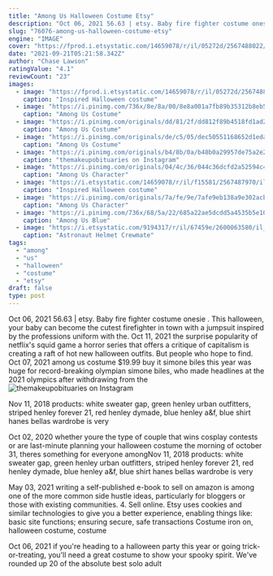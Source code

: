 ```yaml
---
title: "Among Us Halloween Costume Etsy"
description: "Oct 06, 2021 56.63 | etsy. Baby fire fighter costume onesie . This halloween, your baby can become the cutest firefighter in town with a jumpsuit inspired by the professions uniform with the"
slug: "76076-among-us-halloween-costume-etsy"
engine: "IMAGE"
cover: "https://fprod.i.etsystatic.com/14659078/r/il/05272d/2567488022/il_794xN.2567488022_oiq6.jpg"
date: "2021-09-21T05:21:58.342Z"
author: "Chase Lawson"
ratingValue: "4.1"
reviewCount: "23"
images:
  - image: "https://fprod.i.etsystatic.com/14659078/r/il/05272d/2567488022/il_794xN.2567488022_oiq6.jpg"
    caption: "Inspired Halloween costume"
  - image: "https://i.pinimg.com/736x/8e/8a/00/8e8a001a7fb89b35312b8eb51dbc7bf7.jpg"
    caption: "Among Us Costume"
  - image: "https://i.pinimg.com/originals/dd/81/2f/dd812f89b4518fd1ad29879e0f2a3ddb.jpg"
    caption: "Among Us Costume"
  - image: "https://i.pinimg.com/originals/de/c5/05/dec50551168652d1edadda710e9361c3.jpg"
    caption: "Among Us Costume"
  - image: "https://i.pinimg.com/originals/b4/8b/0a/b48b0a29957de75a2e280a1b84df6153.jpg"
    caption: "themakeupobituaries on Instagram"
  - image: "https://i.pinimg.com/originals/04/4c/36/044c36dcfd2a52594c43f4fe50d1bc58.jpg"
    caption: "Among Us Character"
  - image: "https://i.etsystatic.com/14659078/r/il/f15581/2567487970/il_794xN.2567487970_8c3c.jpg"
    caption: "Inspired Halloween costume"
  - image: "https://i.pinimg.com/originals/7a/fe/9e/7afe9eb138a9e302acb3f8d3d726970e.jpg"
    caption: "Among Us Character"
  - image: "https://i.pinimg.com/736x/68/5a/22/685a22ae5dcdd5a4535b5e10783eeaa1.jpg"
    caption: "Among Us Blue"
  - image: "https://i.etsystatic.com/9194317/r/il/67459e/2600063580/il_794xN.2600063580_t68r.jpg"
    caption: "Astronaut Helmet Crewmate"
tags:
  - "among"
  - "us"
  - "halloween"
  - "costume"
  - "etsy"
draft: false
type: post
---
```


Oct 06, 2021 56.63 | etsy. Baby fire fighter costume onesie . This halloween, your baby can become the cutest firefighter in town with a jumpsuit inspired by the professions uniform with the. Oct 11, 2021 the surprise popularity of netflix's squid game  a horror series that offers a critique of capitalism  is creating a raft of hot new halloween outfits. But people who hope to find. Oct 07, 2021 among us costume $19.99 buy it simone biles this year was huge for record-breaking olympian simone biles, who made headlines at the 2021 olympics after withdrawing from the
![themakeupobituaries on Instagram](https://i.pinimg.com/originals/b4/8b/0a/b48b0a29957de75a2e280a1b84df6153.jpg "themakeupobituaries on Instagram")

Nov 11, 2018 products: white sweater  gap, green henley  urban outfitters, striped henley  forever 21, red henley  dymade, blue henley  a&amp;f, blue shirt  hanes bellas wardrobe is very
<!--inArticleAds-->

<!--galleryOne-->

Oct 02, 2020 whether youre the type of couple that wins cosplay contests or are last-minute planning your halloween costume the morning of october 31, theres something for everyone amongNov 11, 2018 products: white sweater  gap, green henley  urban outfitters, striped henley  forever 21, red henley  dymade, blue henley  a&f, blue shirt  hanes bellas wardrobe is very
<!--inArticleAds-->

<!--galleryTwo-->

May 03, 2021 writing a self-published e-book to sell on amazon is among one of the more common side hustle ideas, particularly for bloggers or those with existing communities. 4. Sell online. Etsy uses cookies and similar technologies to give you a better experience, enabling things like: basic site functions; ensuring secure, safe transactions  Costume iron on, halloween costume, costume
<!--galleryThree-->

Oct 06, 2021 if you're heading to a halloween party this year or going trick-or-treating, you'll need a great costume to show your spooky spirit. We've rounded up 20 of the absolute best solo adult